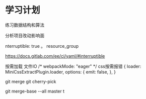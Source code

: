 # 学习计划



练习数据结构和算法

分析项目改动影响面





nterruptible: true 。
resource_group

https://docs.gitlab.com/ee/ci/yaml/#interruptible


按需加载
    文件IO
        /* webpackMode: "eager" */
    css按需报错
        {
          loader: MiniCssExtractPlugin.loader,
          options: {
            emit: false,
          },
        }



git  merge
   git cherry-pick

git merge-base --all master t
